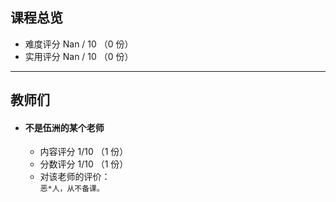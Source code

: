## 课程总览  
- 难度评分 Nan / 10 （0 份）  
- 实用评分 Nan / 10 （0 份）  

---

## 教师们  
- #### 不是伍洲的某个老师  
    - 内容评分 1/10 （1 份）  
    - 分数评分 1/10 （1 份）  
    - 对该老师的评价：  
        `
        恶*人，从不备课。
        `  